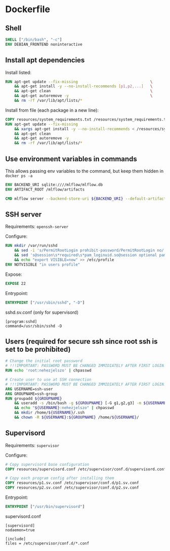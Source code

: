 # Dockerfile

## Shell

```dockerfile
SHELL ["/bin/bash", "-c"]
ENV DEBIAN_FRONTEND noninteractive
```

## Install apt dependencies

Install listed:
```dockerfile
RUN apt-get update --fix-missing                                \
    && apt-get install -y --no-install-recommends [p1,p2,...]   \
    && apt-get clean                                            \
    && apt-get autoremove -y                                    \
    && rm -rf /var/lib/apt/lists/*
```

Install from file (each package in a new line):
```dockerfile
COPY resources/system_requirements.txt /resources/system_requirements.txt
RUN apt-get update --fix-missing                                                                \
    && xargs apt-get install -y --no-install-recommends < /resources/system_requirements.txt    \
    && apt-get clean                                                                            \
    && apt-get autoremove -y                                                                    \
    && rm -rf /var/lib/apt/lists/*
```

## Use environment variables in commands

This allows passing env variables to the command, but keep them hidden in `docker ps -a`

```dockerfile
ENV BACKEND_URI sqlite:////mlflow/mlflow.db
ENV ARTIFACT_ROOT /mlflow/artifacts

CMD mlflow server --backend-store-uri ${BACKEND_URI} --default-artifact-root ${ARTIFACT_ROOT} --host 0.0.0.0 --port 5000
```

## SSH server

Requirements: `openssh-server`

Configure:
```dockerfile
RUN mkdir /var/run/sshd                                                                                     \
    && sed -i 's/PermitRootLogin prohibit-password/PermitRootLogin no/' /etc/ssh/sshd_config                \
    && sed 's@session\s*required\s*pam_loginuid.so@session optional pam_loginuid.so@g' -i /etc/pam.d/sshd   \
    && echo "export VISIBLE=now" >> /etc/profile
ENV NOTVISIBLE "in users profile"
```

Expose:
```dockerfile
EXPOSE 22
```

Entrypoint:
```dockerfile
ENTRYPOINT ["/usr/sbin/sshd", "-D"]
```

sshd.sv.conf (only for supervisord)
```
[program:sshd]
command=/usr/sbin/sshd -D
```

## Users (required for secure ssh since root ssh is set to be prohibited)

```dockerfile
# Change the initial root password
# !!!IMPORTANT: PASSWORD MUST BE CHANGED IMMIDIATELY AFTER FIRST LOGIN!!!
RUN echo 'root:nehezjelszo' | chpasswd

# Create user to use at SSH connection
# !!!IMPORTANT: PASSWORD MUST BE CHANGED IMMIDIATELY AFTER FIRST LOGIN!!!
ARG USERNAME=ssh-user
ARG GROUPNAME=ssh-group
RUN groupadd ${GROUPNAME}                                                 \
    && useradd -s /bin/bash -g ${GROUPNAME} [-G g1,g2,g3] -m ${USERNAME}  \
    && echo "${USERNAME}:nehezjelszo" | chpasswd                          \
    && mkdir /home/${USERNAME}/.ssh                                       \
    && chown -R ${USERNAME}:${GROUPNAME} /home/${USERNAME}/
```

## Supervisord

Requirements: `supervisor`

Configure:
```dockerfile
# Copy supervisord base configuration
COPY resources/supervisord.conf /etc/supervisor/conf.d/supervisord.conf

# Copy each program config after installing them
COPY resources/p1.sv.conf /etc/supervisor/conf.d/p1.sv.conf
COPY resources/p2.sv.conf /etc/supervisor/conf.d/p2.sv.conf
```

Entrypoint:
```dockerfile
ENTRYPOINT ["/usr/bin/supervisord"]
```

supervisord.conf
```
[supervisord]
nodaemon=true

[include]
files = /etc/supervisor/conf.d/*.conf
```